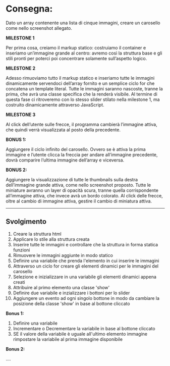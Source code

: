 # Consegna:

Dato un array contenente una lista di cinque immagini, creare un carosello come nello screenshot allegato.

**MILESTONE 1**

Per prima cosa, creiamo il markup statico: costruiamo il container e inseriamo un’immagine grande al centro: avremo così la struttura base e gli stili pronti per poterci poi concentrare solamente sull’aspetto logico.

**MILESTONE 2**

Adesso rimuoviamo tutto il markup statico e inseriamo tutte le immagini dinamicamente servendoci dell’array fornito e un semplice ciclo for che concatena un template literal.
Tutte le immagini saranno nascoste, tranne la prima, che avrà una classe specifica che la renderà visibile.
Al termine di questa fase ci ritroveremo con lo stesso slider stilato nella milestone 1, ma costruito dinamicamente attraverso JavaScript.

**MILESTONE 3**

Al click dell’utente sulle frecce, il programma cambierà l’immagine attiva, che quindi verrà visualizzata al posto della precedente.

**BONUS 1:**

Aggiungere il ciclo infinito del carosello. Ovvero se è attiva la prima immagine e l’utente clicca la freccia per andare all’immagine precedente, dovrà comparire l’ultima immagine dell’array e viceversa.

**BONUS 2:**

Aggiungere la visualizzazione di tutte le thumbnails sulla destra dell’immagine grande attiva, come nello screenshot proposto. Tutte le miniature avranno un layer di opacità scura, tranne quella corrispondente all’immagine attiva, che invece avrà un bordo colorato.
Al click delle frecce, oltre al cambio di immagine attiva, gestire il cambio di miniatura attiva.

---

## Svolgimento

1. Creare la struttura html
2. Applicare lo stile alla struttura creata 
3. Inserire tutte le immagini e controllare che la struttura in forma statica funzioni
4. Rimuovere le immagini aggiunte in modo statico
5. Definire una variabile che prenda l'elemento in cui inserire le immagini
6. Attraverso un ciclo for creare gli elementi dinamici per le immagini del carosello
7. Selezione e inizializzare in una variabile gli elementi dinamici appena creati
8. Attribuire al primo elemento una classe 'show'
9. Definire due variabile e inzializzare i bottoni per lo slider 
10. Aggiungere un evento ad ogni singolo bottone in modo da cambiare la posizione della classe 'show' in base al bottone cliccato

**Bonus 1:** 

1. Definire una variabile
2. Incrementare o Decrementare la variabile in base al bottone cliccato
3. SE il valore della variabile è uguale all'ultimo elemento immagine rimpostare la variabile al prima immagine disponibile

**Bonus 2:** 

....